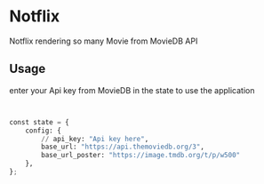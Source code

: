 # Notflix

Notflix rendering so many Movie from MovieDB API 



## Usage

enter your Api key from MovieDB in the state to use the application

```python


const state = {
    config: {
        // api_key: "Api key here",
        base_url: "https://api.themoviedb.org/3",
        base_url_poster: "https://image.tmdb.org/t/p/w500"
    },
};
```

